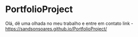 # PortfolioProject
Olá, dê uma olhada no meu trabalho e entre em contato
link - https://sandsonsoares.github.io/PortfolioProject/
